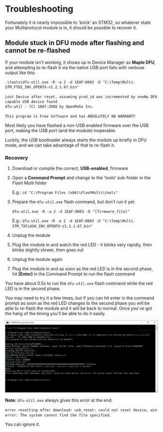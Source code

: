 # Troubleshooting
Fortunately it is nearly impossible to 'brick' an STM32, so whatever state your Multiprotocol module is in, it should be possible to recover it.

## Module stuck in DFU mode after flashing and cannot be re-flashed
If your module isn't working, it shows up in Device Manager as **Maple DFU**, and attempting to re-flash it via the native USB port fails with verbose output like this:
```
.\tools\dfu-util.exe -R -a 2 -d 1EAF:0003 -D "C:\Temp\Multi-STM_FTDI_INV_OPENTX-v1.2.1.67.bin"

Lost Device after reset, assuming prod_id was incremented by oneNo DFU capable USB device found
dfu-util - (C) 2007-2008 by OpenMoko Inc.

This program is Free Software and has ABSOLUTELY NO WARRANTY
```

Most likely you have flashed a non-USB enabled firmware over the USB port, making the USB port (and the module) inoperable.

Luckily, the USB bootloader always starts the module up briefly in DFU mode, and we can take advantage of that to re-flash it.

### Recovery
1. Download or compile the correct, **USB-enabled**, firmware
1. Open a **Command Prompt** and change to the 'tools' sub-folder in the Flash Multi folder
   
   E.g.:
   `cd "C:\Program Files (x86)\FlashMulti\tools"`

1. Prepare the `dfu-util.exe` flash command, but don't run it yet:

   `dfu-util.exe -R -a 2 -d 1EAF:0003 -D "[firmware_file]"`
   
   E.g.: `dfu-util.exe -R -a 2 -d 1EAF:0003 -D "C:\Temp\Multi-STM_TXFLASH_INV_OPENTX-v1.2.1.67.bin"`

1. Unplug the module
1. Plug the module in and watch the red LED - it blinks very rapidly, then blinks slightly slower, then goes out
1. Unplug the module again
1. Plug the module in and as soon as the red LED is in the second phase, hit **[Enter]** in the Command Prompt to run the flash command

You have about 0.5s to run the `dfu-util.exe` flash command while the red LED is in the second phase.

You may need to try it a few times, but if you can hit enter in the command prompt as soon as the red LED changes to the second phase you will be able to re-flash the module and it will be back to normal.  Once you've got the hang of the timing you'll be able to do it easily.

<p align=center><img src="../img/dfu-recovery.png"></p>

**Note:** `dfu-util.exe` always gives this error at the end:

`error resetting after download: usb_reset: could not reset device, win error: The system cannot find the file specified.`

You can ignore it.
